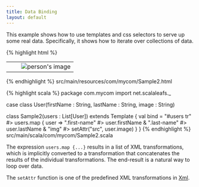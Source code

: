 ```yaml
---
title: Data Binding
layout: default
---
```


This example shows how to use templates and css selectors to serve up some real data. Specifically, it shows how to iterate over collections of data.

{% highlight html %}
<table id="users">
  <tr>
    <td><span class="first-name"/></td>
    <td><span class="last-name"/></td>
    <td><img alt="person's image"/></td>
  </tr>
</table>
{% endhighlight %}
<label>src/main/resources/com/mycom/Sample2.html</label>

{% highlight scala %}
package com.mycom
import net.scalaleafs._

case class User(firstName : String, lastName : String, image : String)

class Sample2(users : List[User]) extends Template {
  val bind = 
    "#users tr" #> users.map { user =>
      ".first-name" #> user.firstName &
      ".last-name" #> user.lastName &
      "img" #> setAttr("src", user.image) 
    } 
}
{% endhighlight %}
<label>src/main/scala/com/mycom/Sample2.scala</label>

The expression `users.map {...}` results in a list of XML transformations, which is
implicitly converted to a transformation that concatenates the results of the individual transformations. The end-result is a natural way to loop over data.

The `setAttr` function is one of the predefined XML transformations in [Xml](http://scalaleafs.net/api/index.html#net.scalaleafs.Xml$).

